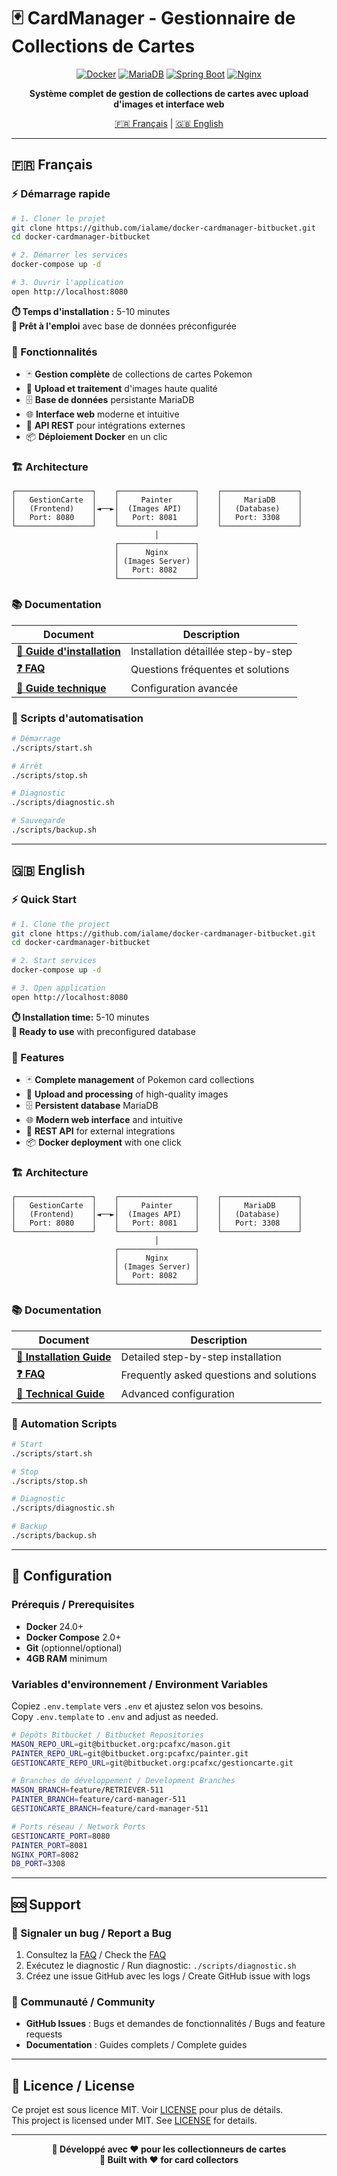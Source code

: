 # 🃏 CardManager - Gestionnaire de Collections de Cartes

<div align="center">

[![Docker](https://img.shields.io/badge/Docker-Ready-blue?logo=docker)](https://docker.com)
[![MariaDB](https://img.shields.io/badge/MariaDB-11.2-orange?logo=mariadb)](https://mariadb.org)
[![Spring Boot](https://img.shields.io/badge/Spring%20Boot-3.2-green?logo=spring)](https://spring.io)
[![Nginx](https://img.shields.io/badge/Nginx-Alpine-brightgreen?logo=nginx)](https://nginx.org)

**Système complet de gestion de collections de cartes avec upload d'images et interface web**

[🇫🇷 Français](#français) | [🇬🇧 English](#english)

</div>

---

## 🇫🇷 Français

### ⚡ Démarrage rapide

```bash
# 1. Cloner le projet
git clone https://github.com/ialame/docker-cardmanager-bitbucket.git
cd docker-cardmanager-bitbucket

# 2. Démarrer les services
docker-compose up -d

# 3. Ouvrir l'application
open http://localhost:8080
```

**⏱️ Temps d'installation :** 5-10 minutes  
**🎯 Prêt à l'emploi** avec base de données préconfigurée

### 🌟 Fonctionnalités

- 🃏 **Gestion complète** de collections de cartes Pokemon
- 📸 **Upload et traitement** d'images haute qualité
- 🗄️ **Base de données** persistante MariaDB
- 🌐 **Interface web** moderne et intuitive
- 🔄 **API REST** pour intégrations externes
- 📦 **Déploiement Docker** en un clic

### 🏗️ Architecture

```
┌─────────────────┐    ┌─────────────────┐    ┌─────────────────┐
│   GestionCarte  │    │     Painter     │    │     MariaDB     │
│   (Frontend)    │◄──►│  (Images API)   │    │   (Database)    │
│   Port: 8080    │    │   Port: 8081    │    │   Port: 3308    │
└─────────────────┘    └─────────────────┘    └─────────────────┘
                                │
                       ┌─────────────────┐
                       │      Nginx      │
                       │ (Images Server) │
                       │   Port: 8082    │
                       └─────────────────┘
```

### 📚 Documentation

| Document | Description |
|----------|-------------|
| **[📖 Guide d'installation](docs/FR/DEPLOIEMENT-FR.md)** | Installation détaillée step-by-step |
| **[❓ FAQ](docs/FR/FAQ-FR.md)** | Questions fréquentes et solutions |
| **[🔧 Guide technique](docs/FR/TECHNIQUE-FR.md)** | Configuration avancée |

### 🚀 Scripts d'automatisation

```bash
# Démarrage
./scripts/start.sh

# Arrêt
./scripts/stop.sh

# Diagnostic
./scripts/diagnostic.sh

# Sauvegarde
./scripts/backup.sh
```

---

## 🇬🇧 English

### ⚡ Quick Start

```bash
# 1. Clone the project
git clone https://github.com/ialame/docker-cardmanager-bitbucket.git
cd docker-cardmanager-bitbucket

# 2. Start services
docker-compose up -d

# 3. Open application
open http://localhost:8080
```

**⏱️ Installation time:** 5-10 minutes  
**🎯 Ready to use** with preconfigured database

### 🌟 Features

- 🃏 **Complete management** of Pokemon card collections
- 📸 **Upload and processing** of high-quality images
- 🗄️ **Persistent database** MariaDB
- 🌐 **Modern web interface** and intuitive
- 🔄 **REST API** for external integrations
- 📦 **Docker deployment** with one click

### 🏗️ Architecture

```
┌─────────────────┐    ┌─────────────────┐    ┌─────────────────┐
│   GestionCarte  │    │     Painter     │    │     MariaDB     │
│   (Frontend)    │◄──►│  (Images API)   │    │   (Database)    │
│   Port: 8080    │    │   Port: 8081    │    │   Port: 3308    │
└─────────────────┘    └─────────────────┘    └─────────────────┘
                                │
                       ┌─────────────────┐
                       │      Nginx      │
                       │ (Images Server) │
                       │   Port: 8082    │
                       └─────────────────┘
```

### 📚 Documentation

| Document | Description |
|----------|-------------|
| **[📖 Installation Guide](docs/EN/DEPLOYMENT-EN.md)** | Detailed step-by-step installation |
| **[❓ FAQ](docs/EN/FAQ-EN.md)** | Frequently asked questions and solutions |
| **[🔧 Technical Guide](docs/EN/TECHNICAL-EN.md)** | Advanced configuration |

### 🚀 Automation Scripts

```bash
# Start
./scripts/start.sh

# Stop
./scripts/stop.sh

# Diagnostic
./scripts/diagnostic.sh

# Backup
./scripts/backup.sh
```

---

## 🔧 Configuration

### Prérequis / Prerequisites

- **Docker** 24.0+
- **Docker Compose** 2.0+
- **Git** (optionnel/optional)
- **4GB RAM** minimum

### Variables d'environnement / Environment Variables

Copiez `.env.template` vers `.env` et ajustez selon vos besoins.  
Copy `.env.template` to `.env` and adjust as needed.

```bash
# Dépôts Bitbucket / Bitbucket Repositories
MASON_REPO_URL=git@bitbucket.org:pcafxc/mason.git
PAINTER_REPO_URL=git@bitbucket.org:pcafxc/painter.git
GESTIONCARTE_REPO_URL=git@bitbucket.org:pcafxc/gestioncarte.git

# Branches de développement / Development Branches
MASON_BRANCH=feature/RETRIEVER-511
PAINTER_BRANCH=feature/card-manager-511
GESTIONCARTE_BRANCH=feature/card-manager-511

# Ports réseau / Network Ports
GESTIONCARTE_PORT=8080
PAINTER_PORT=8081
NGINX_PORT=8082
DB_PORT=3308
```

---

## 🆘 Support

### 🐛 Signaler un bug / Report a Bug

1. Consultez la [FAQ](docs/FR/FAQ-FR.md) / Check the [FAQ](docs/EN/FAQ-EN.md)
2. Exécutez le diagnostic / Run diagnostic: `./scripts/diagnostic.sh`
3. Créez une issue GitHub avec les logs / Create GitHub issue with logs

### 💬 Communauté / Community

- **GitHub Issues** : Bugs et demandes de fonctionnalités / Bugs and feature requests
- **Documentation** : Guides complets / Complete guides

---

## 📄 Licence / License

Ce projet est sous licence MIT. Voir [LICENSE](LICENSE) pour plus de détails.  
This project is licensed under MIT. See [LICENSE](LICENSE) for details.

---

<div align="center">

**🎉 Développé avec ❤️ pour les collectionneurs de cartes**  
**🎉 Built with ❤️ for card collectors**

</div>